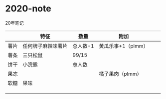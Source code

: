 # 2020-note
20年笔记









|      | 特征               | 数量     | 附加               |      |      |
| ---- | ------------------ | -------- | ------------------ | ---- | ---- |
| 薯片 | 任何牌子麻辣味薯片 | 总人数-1 | 黄瓜乐事+1（plmm） |      |      |
| 薯条 | 三只松鼠           | 99/15    |                    |      |      |
| 饼干 | 小浣熊             | 总人数   |                    |      |      |
| 果冻 |                    |          | 橘子果肉（plmm）   |      |      |
| 软糖 | 果味               |          |                    |      |      |
|      |                    |          |                    |      |      |
|      |                    |          |                    |      |      |
|      |                    |          |                    |      |      |

